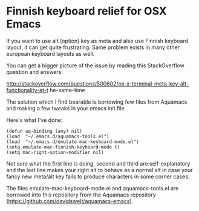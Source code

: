 # Finnish keyboard relief for OSX Emacs #

If you want to use alt (option) key as meta and also use Finnish keyboard layout, it can get quite frustrating. Same problem exists in many other european keyboard layouts as well.

You can get a bigger picture of the issue by reading this StackOverflow question and answers:

http://stackoverflow.com/questions/500602/os-x-terminal-meta-key-alt-functionality-at-t
he-same-time

The solution which I find bearable is borrowing few files from Aquamacs and making a few tweaks in your emacs init file. 

Here's what I've done:

    (defun aq-binding (any) nil)
    (load  "~/.emacs.d/aquamacs-tools.el")    
    (load  "~/.emacs.d/emulate-mac-keyboard-mode.el")
    (setq emulate-mac-finnish-keyboard-mode t)
    (setq mac-right-option-modifier nil)

Not sure what the first line is doing, second and third are self-explanatory and the last line makes your right alt to behave as a normal alt in case your fancy new meta/alt key fails to produce characters in some corner cases.

The files emulate-mac-keyboard-mode.el and aquamacs-tools.el are borrowed into this repository from the Aquamacs repository (https://github.com/davidswelt/aquamacs-emacs).

